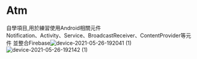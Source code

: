 # Atm

自學項目,用於練習使用Android相關元件  
Notification、Activity、Service、BroadcastReceiver、ContentProvider等元件
並整合Firebase![device-2021-05-26-192041 (1)](https://user-images.githubusercontent.com/44021177/119652034-345f6a80-be58-11eb-8aee-2c1d6530cd27.png)
![device-2021-05-26-192142 (1)](https://user-images.githubusercontent.com/44021177/119652036-34f80100-be58-11eb-84b5-9613ec11f4d1.png)

